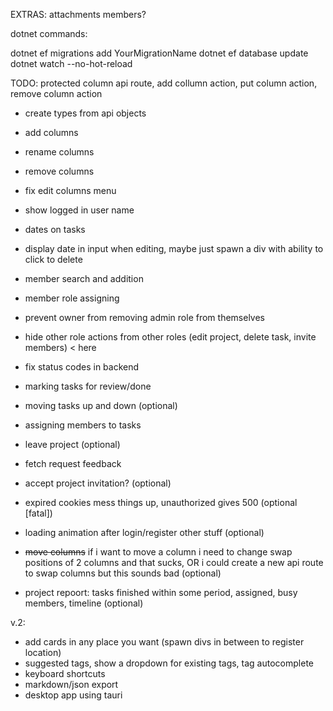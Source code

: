 
EXTRAS:
attachments
members?

dotnet commands:

dotnet ef migrations add YourMigrationName
dotnet ef database update
dotnet watch --no-hot-reload

TODO:
protected column api route, add collumn action, put column action, remove column action
- create types from api objects
- add columns
- rename columns
- remove columns
- fix edit columns menu
- show logged in user name
- dates on tasks
- display date in input when editing, maybe just spawn a div with ability to click to delete
- member search and addition
- member role assigning
- prevent owner from removing admin role from themselves
- hide other role actions from other roles (edit project, delete task, invite members)  < here
- fix status codes in backend
- marking tasks for review/done
- moving tasks up and down (optional)
- assigning members to tasks
- leave project (optional)
- fetch request feedback
- accept project invitation? (optional)
- expired cookies mess things up, unauthorized gives 500 (optional [fatal])
- loading animation after login/register other stuff (optional)
- ~~move columns~~ if i want to move a column i need to change swap positions of 2 columns and that sucks, OR i could create a new api route to swap columns but this sounds bad (optional)

- project repoort: tasks finished within some period, assigned, busy members, timeline (optional)

v.2:
- add cards in any place you want (spawn divs in between to register location)
- suggested tags, show a dropdown for existing tags, tag autocomplete
- keyboard shortcuts
- markdown/json export
- desktop app using tauri
